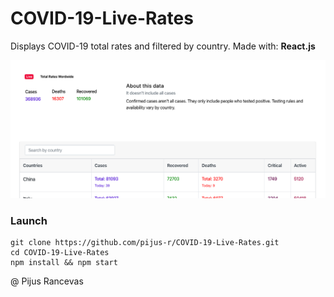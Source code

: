 # COVID-19-Live-Rates
Displays COVID-19 total rates and filtered by country. 
Made with: **React.js**

![alt text](https://github.com/pijus-r/COVID-19-Live-Rates/blob/master/show.png?raw=true)



### Launch
```
git clone https://github.com/pijus-r/COVID-19-Live-Rates.git
cd COVID-19-Live-Rates
npm install && npm start
```

@ Pijus Rancevas
